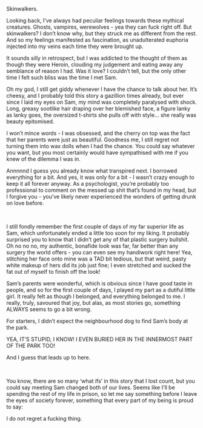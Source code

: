 Skinwalkers. 

Looking back, I’ve always had peculiar feelings towards these mythical creatures. Ghosts, vampires, werewolves - yea they can fuck right off. But skinwalkers? I don’t know why, but they struck me as different from the rest. And so my feelings manifested as fascination, as unadulterated euphoria injected into my veins each time they were brought up. 

It sounds silly in retrospect, but I was addicted to the thought of them as though they were Heroin, clouding my judgement and eating away any semblance of reason I had. Was it love? I couldn’t tell, but the only other time I felt such bliss was the time I met Sam. 

Oh my god, I still get giddy whenever I have the chance to talk about her. It’s cheesy, and I probably told this story a gazillion times already, but ever since I laid my eyes on Sam, my mind was completely paralysed with shock. Long, greasy sootlike hair draping over her blemished face, a figure lanky as lanky goes, the oversized t-shirts she pulls off with style… she really was beauty epitomised. 

I won’t mince words - I was obsessed, and the cherry on top was the fact that her parents were just as beautiful. Goodness me, I still regret not turning them into wax dolls when I had the chance. You could say whatever you want, but you most certainly would have sympathised with me if you knew of the dilemma I was in.

Annnnnd I guess you already know what transpired next. I borrowed everything for a bit. And yes, it was only for a bit - I wasn’t crazy enough to keep it all forever anyway. As a psychologist, you’re probably too professional to comment on the messed up shit that’s found in my head, but I forgive you - you’ve likely never experienced the wonders of getting drunk on love before.

&#x200B;

I still fondly remember the first couple of days of my far superior life as Sam, which unfortunately ended a little too soon for my liking. It probably surprised you to know that I didn’t get any of that plastic surgery bullshit. Oh no no no, my authentic, bonafide look was far, far better than any surgery the world offers - you can even see my handiwork right here! Yea, stitching her face onto mine was a TAD bit tedious, but that weird, pasty white makeup of hers did its job just fine; I even stretched and sucked the fat out of myself to finish off the look!

Sam’s parents were wonderful, which is obvious since I have good taste in people, and so for the first couple of days, I played my part as a dutiful little girl. It really felt as though I belonged, and everything belonged to me. I really, truly, savoured that joy, but alas, as most stories go, something ALWAYS seems to go a bit wrong.

For starters, I didn’t expect the neighbourhood dog to find Sam’s body at the park.

YEA, IT’S STUPID, I KNOW! I EVEN BURIED HER IN THE INNERMOST PART OF THE PARK TOO!

And I guess that leads up to here.

&#x200B;

You know, there are so many ‘what ifs’ in this story that I lost count, but you could say meeting Sam changed both of our lives. Seems like I'll be spending the rest of my life in prison, so let me say something before I leave the eyes of society forever, something that every part of my being is proud to say:

I do not regret a fucking thing.